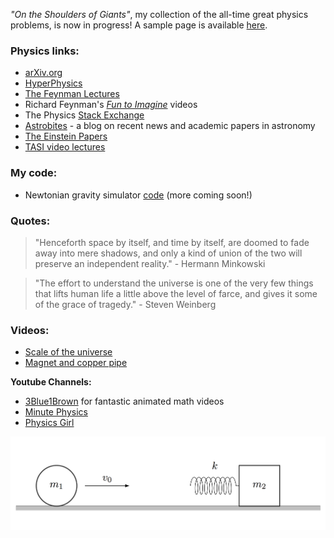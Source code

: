 *"On the Shoulders of Giants"*, my collection of the all-time great physics problems, is now in progress! A sample page is available [here](https://github.com/WSLockhart/Physics/blob/master/TimelessProblems_sample.pdf?raw=true).


### Physics links:

* [arXiv.org](https://arxiv.org/)
* [HyperPhysics](http://hyperphysics.phy-astr.gsu.edu/hbase/index.html)
* [The Feynman Lectures](http://www.feynmanlectures.caltech.edu/info/)
* Richard Feynman's [*Fun to Imagine*](https://www.youtube.com/playlist?list=PLF68C9368E6723478) videos
* The Physics [Stack Exchange](https://physics.stackexchange.com/)
* [Astrobites](https://astrobites.org/) - a blog on recent news and academic papers in astronomy 
* [The Einstein Papers](https://einsteinpapers.press.princeton.edu/)
* [TASI video lectures](https://physicslearning.colorado.edu/tasi/)


### My code:

* Newtonian gravity simulator [code](https://github.com/WSLockhart/Asteroids)
(more coming soon!)

### Quotes:

> "Henceforth space by itself, and time by itself, are doomed to fade away into mere shadows, 
and only a kind of union of the two will preserve an independent reality."  - Hermann Minkowski

> "The effort to understand the universe is one of the very few things that lifts human life a little above the level of farce, and gives it some of the grace of tragedy." - Steven Weinberg


### Videos:

* [Scale of the universe](https://www.youtube.com/watch?v=GoW8Tf7hTGA)
* [Magnet and copper pipe](https://www.youtube.com/watch?v=5BeFoz3Ypo4)

**Youtube Channels:**

- [3Blue1Brown](https://www.youtube.com/channel/UCYO_jab_esuFRV4b17AJtAw) for fantastic animated math videos
- [Minute Physics](https://www.youtube.com/channel/UCUHW94eEFW7hkUMVaZz4eDg)
- [Physics Girl](https://www.youtube.com/user/physicswoman)


![test image](https://github.com/WSLockhart/Physics/blob/master/physics_diagram.png?raw=true)


<!--
 <embed src="https://github.com/WSLockhart/Physics/blob/master/The%20Great%20Physics%20Problems.pdf?raw=true" width="600px" height="500px" />
-->
